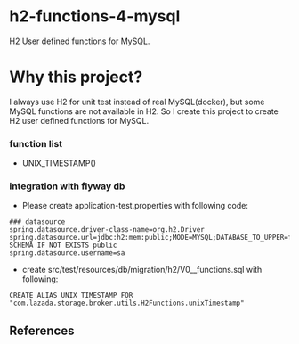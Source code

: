 h2-functions-4-mysql
======================
H2 User defined functions for MySQL.

# Why this project?

I always use H2 for unit test instead of real MySQL(docker), but some MySQL functions are not available in H2.
So I create this project to create H2 user defined functions for MySQL.
 

### function list

* UNIX_TIMESTAMP()


### integration with flyway db

* Please create application-test.properties with following code:

```properties
### datasource
spring.datasource.driver-class-name=org.h2.Driver
spring.datasource.url=jdbc:h2:mem:public;MODE=MYSQL;DATABASE_TO_UPPER=false;INIT=CREATE SCHEMA IF NOT EXISTS public
spring.datasource.username=sa

```
* create src/test/resources/db/migration/h2/V0__functions.sql with following:

```h2
CREATE ALIAS UNIX_TIMESTAMP FOR "com.lazada.storage.broker.utils.H2Functions.unixTimestamp"
```


## References
